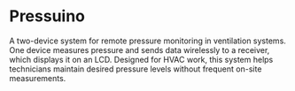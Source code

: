 # Pressuino
A two-device system for remote pressure monitoring in ventilation systems. One device measures pressure and sends data wirelessly to a receiver, which displays it on an LCD. Designed for HVAC work, this system helps technicians maintain desired pressure levels without frequent on-site measurements.
